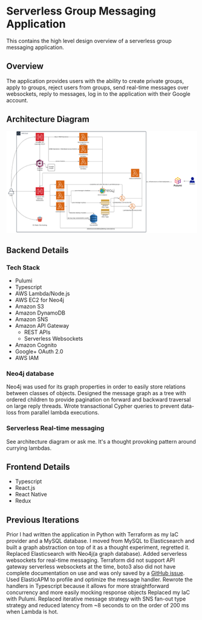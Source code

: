 # Serverless Group Messaging Application
This contains the high level design overview of a serverless group messaging application.

## Overview
The application provides users with the ability to create private groups, apply to groups, reject users from groups, send real-time messages over websockets, reply to messages, log in to the application with their Google account.

## Architecture Diagram
![image](./imgs/architecture.png)

## Backend Details
### Tech Stack
- Pulumi
- Typescript
- AWS Lambda/Node.js
- AWS EC2 for Neo4j
- Amazon S3
- Amazon DynamoDB
- Amazon SNS
- Amazon API Gateway
  - REST APIs
  - Serverless Websockets
- Amazon Cognito
- Google+ OAuth 2.0
- AWS IAM

### Neo4j database
Neo4j was used for its graph properties in order to easily store relations between classes of objects.
Designed the message graph as a tree with ordered children to provide pagination on forward and backward traversal on large reply threads.
Wrote transactional Cypher queries to prevent data-loss from parallel lambda executions.

### Serverless Real-time messaging
See architecture diagram or ask me. It's a thought provoking pattern around currying lambdas.

## Frontend Details
- Typescript
- React.js
- React Native
- Redux

## Previous Iterations
Prior I had written the application in Python with Terraform as my IaC provider and a MySQL database. I moved from MySQL to Elasticsearch and built a graph abstraction on top of it as a thought experiment, regretted it. Replaced Elasticsearch with Neo4j(a graph database). Added serverless websockets for real-time messaging. Terraform did not support API gateway serverless websockets at the time, boto3 also did not have complete documentation on use and was only saved by a [GitHub issue](https://github.com/boto/boto3/issues/1914). Used ElasticAPM to profile and optimize the message handler. Rewrote the handlers in Typescript because it allows for more straightforward concurrency and more easily mocking response objects Replaced my IaC with Pulumi. Replaced iterative message strategy with SNS fan-out type strategy and reduced latency from ~8 seconds to on the order of 200 ms when Lambda is hot.
